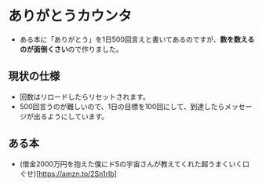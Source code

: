 # ありがとうカウンタ

- ある本に「ありがとう」を1日500回言えと書いてあるのですが、**数を数えるのが面倒くさい**ので作りました。

## 現状の仕様
- 回数はリロードしたらリセットされます。
- 500回言うのが難しいので、1日の目標を100回にして、到達したらメッセージが出るようにしています。

## ある本
- (借金2000万円を抱えた僕にドSの宇宙さんが教えてくれた超うまくいく口ぐせ)[https://amzn.to/2Sn1rIb]

